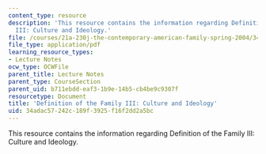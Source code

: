 ```yaml
---
content_type: resource
description: 'This resource contains the information regarding Definition of the Family
  III: Culture and Ideology.'
file: /courses/21a-230j-the-contemporary-american-family-spring-2004/34adac57242c189f3925f16f2dd2a5bc_MIT21A_230JS04_defiiicul.pdf
file_type: application/pdf
learning_resource_types:
- Lecture Notes
ocw_type: OCWFile
parent_title: Lecture Notes
parent_type: CourseSection
parent_uid: b711ebdd-eaf3-1b9e-14b5-cb4be9c9307f
resourcetype: Document
title: 'Definition of the Family III: Culture and Ideology'
uid: 34adac57-242c-189f-3925-f16f2dd2a5bc
---
```

This resource contains the information regarding Definition of the Family III: Culture and Ideology.

